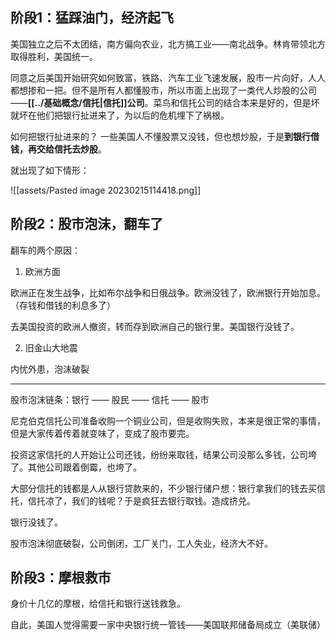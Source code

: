 
## 阶段1：猛踩油门，经济起飞

美国独立之后不太团结，南方偏向农业，北方搞工业——南北战争。林肯带领北方取得胜利，美国统一。

同意之后美国开始研究如何致富，铁路、汽车工业飞速发展，股市一片向好，人人都想掺和一把。但不是所有人都懂股市，所以市面上出现了一类代人炒股的公司——**[[../基础概念/信托|信托]]公司**。菜鸟和信托公司的结合本来是好的，但是坏就坏在他们把银行扯进来了，为以后的危机埋下了祸根。

如何把银行扯进来的？
一些美国人不懂股票又没钱，但也想炒股，于是**到银行借钱，再交给信托去炒股**。

就出现了如下情形：

![[assets/Pasted image 20230215114418.png]]


## 阶段2：股市泡沫，翻车了

翻车的两个原因：

1. 欧洲方面

欧洲正在发生战争，比如布尔战争和日俄战争。欧洲没钱了，欧洲银行开始加息。（存钱和借钱的利息多了）

去美国投资的欧洲人撤资，转而存到欧洲自己的银行里。美国银行没钱了。

2. 旧金山大地震

内忧外患，泡沫破裂

---

股市泡沫链条：银行 —— 股民 —— 信托 —— 股市

尼克伯克信托公司准备收购一个铜业公司，但是收购失败，本来是很正常的事情，但是大家传着传着就变味了，变成了股市要完。

投资这家信托的人开始让公司还钱，纷纷来取钱，结果公司没那么多钱，公司垮了。其他公司跟着倒霉，也垮了。

大部分信托的钱都是人从银行贷款来的，不少银行储户想：银行拿我们的钱去买信托，信托凉了，我们的钱呢？于是疯狂去银行取钱。造成挤兑。

银行没钱了。

股市泡沫彻底破裂，公司倒闭，工厂关门，工人失业，经济大不好。


## 阶段3：摩根救市

身价十几亿的摩根，给信托和银行送钱救急。

自此，美国人觉得需要一家中央银行统一管钱——美国联邦储备局成立（美联储）

